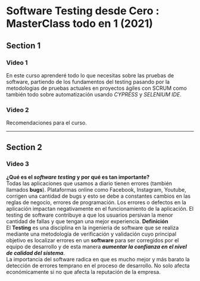 # Software Testing desde Cero : MasterClass todo en 1 (2021)

## Section 1

### Video 1

En este curso aprenderé todo lo que necesitas sobre las pruebas de software, partiendo de los fundamentos del testing pasando por la metodologias de pruebas actuales en proyectos ágiles con SCRUM como también todo sobre automatización usando *CYPRESS* y *SELENIUM IDE*.

### Video 2

Recomendaciones para el curso.

---

## Section 2

### Video 3

**¿Qué es el *software testing* y por qué es tan importante?**  
Todas las aplicaciones que usamos a diario tienen errores (también llamados **bugs**). Plataformas online como Facebook, Instagram, Youtube, corrigen una cantidad de bugs y esto se debe a constantes cambios en las reglas de negocio, errores de programación. Los errores o defectos en la aplicación impactan negativamente en el funcionamiento de la aplicación. El testing de software contribuye a que los usuarios persivan la menor cantidad de fallas y que tengan una mejor experiencia.
**Definición**  
El **Testing** es una disciplina en la ingenieria de software que se realiza mediante una metodología de verificación y validación cuyo principal objetivo es localizar errores en un **software** para ser corregidos por el equipo de desarrollo y de esta manera ***aumentar la confianza en el nivel de calidad del sistema***.  
La importancia del software radica en que es mucho mejor y más barato la detección de errores temprano en el proceso de desarrollo. No solo afecta económicamente si no que afecta la reputación de la empresa.
